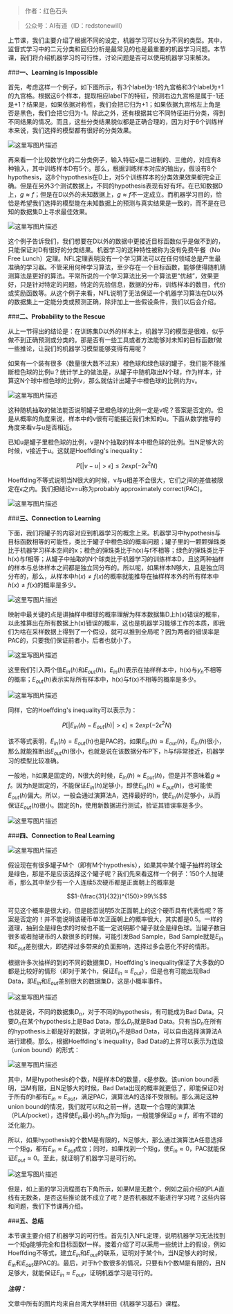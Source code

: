 >作者：红色石头

>公众号：AI有道（ID：redstonewill）

上节课，我们主要介绍了根据不同的设定，机器学习可以分为不同的类型。其中，监督式学习中的二元分类和回归分析是最常见的也是最重要的机器学习问题。本节课，我们将介绍机器学习的可行性，讨论问题是否可以使用机器学习来解决。

###**一、Learning is Impossible**

首先，考虑这样一个例子，如下图所示，有3个label为-1的九宫格和3个label为+1的九宫格。根据这6个样本，提取相应label下的特征，预测右边九宫格是属于-1还是+1？结果是，如果依据对称性，我们会把它归为+1；如果依据九宫格左上角是否是黑色，我们会把它归为-1。除此之外，还有根据其它不同特征进行分类，得到不同结果的情况。而且，这些分类结果貌似都是正确合理的，因为对于6个训练样本来说，我们选择的模型都有很好的分类效果。

![这里写图片描述](http://img.blog.csdn.net/20170612080753910?)

再来看一个比较数学化的二分类例子，输入特征x是二进制的、三维的，对应有8种输入，其中训练样本D有5个。那么，根据训练样本对应的输出y，假设有8个hypothesis，这8个hypothesis在D上，对5个训练样本的分类效果效果都完全正确。但是在另外3个测试数据上，不同的hypothesis表现有好有坏。在已知数据D上，$g\approx f$；但是在D以外的未知数据上，$g\approx f$不一定成立。而机器学习目的，恰恰是希望我们选择的模型能在未知数据上的预测与真实结果是一致的，而不是在已知的数据集D上寻求最佳效果。

![这里写图片描述](http://img.blog.csdn.net/20170612083115583?)

这个例子告诉我们，我们想要在D以外的数据中更接近目标函数似乎是做不到的，只能保证对D有很好的分类结果。机器学习的这种特性被称为没有免费午餐（No Free Lunch）定理。NFL定理表明没有一个学习算法可以在任何领域总是产生最准确的学习器。不管采用何种学习算法，至少存在一个目标函数，能够使得随机猜测算法是更好的算法。平常所说的一个学习算法比另一个算法更“优越”，效果更好，只是针对特定的问题，特定的先验信息，数据的分布，训练样本的数目，代价或奖励函数等。从这个例子来看，NFL说明了无法保证一个机器学习算法在D以外的数据集上一定能分类或预测正确，除非加上一些假设条件，我们以后会介绍。

###**二、Probability to the Rescue**

从上一节得出的结论是：在训练集D以外的样本上，机器学习的模型是很难，似乎做不到正确预测或分类的。那是否有一些工具或者方法能够对未知的目标函数f做一些推论，让我们的机器学习模型能够变得有用呢？

如果有一个装有很多（数量很大数不过来）橙色球和绿色球的罐子，我们能不能推断橙色球的比例u？统计学上的做法是，从罐子中随机取出N个球，作为样本，计算这N个球中橙色球的比例v，那么就估计出罐子中橙色球的比例约为v。

![这里写图片描述](http://img.blog.csdn.net/20170612094631233?)

这种随机抽取的做法能否说明罐子里橙色球的比例一定是v呢？答案是否定的。但是从概率的角度来说，样本中的v很有可能接近我们未知的u。下面从数学推导的角度来看v与u是否相近。

已知u是罐子里橙色球的比例，v是N个抽取的样本中橙色球的比例。当N足够大的时候，v接近于u。这就是Hoeffding's inequality：

$$P[|v-u|>\epsilon]\leq 2exp(-2\epsilon^2N)$$

Hoeffding不等式说明当N很大的时候，v与u相差不会很大，它们之间的差值被限定在$\epsilon$之内。我们把结论v=u称为probably approximately correct(PAC)。

![这里写图片描述](http://img.blog.csdn.net/20170612100845352?)

###**三、Connection to Learning**

下面，我们将罐子的内容对应到机器学习的概念上来。机器学习中hypothesis与目标函数相等的可能性，类比于罐子中橙色球的概率问题；罐子里的一颗颗弹珠类比于机器学习样本空间的x；橙色的弹珠类比于h(x)与f不相等；绿色的弹珠类比于h(x)与f相等；从罐子中抽取的N个球类比于机器学习的训练样本D，且这两种抽样的样本与总体样本之间都是独立同分布的。所以呢，如果样本N够大，且是独立同分布的，那么，从样本中$h(x)\neq f(x)$的概率就能推导在抽样样本外的所有样本中$h(x)\neq f(x)$的概率是多少。

![这里写图片描述](http://img.blog.csdn.net/20170612105733424?)

映射中最关键的点是讲抽样中橙球的概率理解为样本数据集D上h(x)错误的概率，以此推算出在所有数据上h(x)错误的概率，这也是机器学习能够工作的本质，即我们为啥在采样数据上得到了一个假设，就可以推到全局呢？因为两者的错误率是PAC的，只要我们保证前者小，后者也就小了。

 ![这里写图片描述](http://img.blog.csdn.net/20170612110350990?)

这里我们引入两个值$E_{in}(h)$和$E_{out}(h)$。$E_{in}(h)$表示在抽样样本中，h(x)与$y_n$不相等的概率；$E_{out}(h)$表示实际所有样本中，h(x)与f(x)不相等的概率是多少。

![这里写图片描述](http://img.blog.csdn.net/20170612110744008?)

同样，它的Hoeffding's inequality可以表示为：

$$P[|E_{in}(h)-E_{out}(h)|>\epsilon]\leq 2exp(-2\epsilon^2N)$$

该不等式表明，$E_{in}(h)=E_{out}(h)$也是PAC的。如果$E_{in}(h)\approx E_{out}(h)$，$E_{in}(h)$很小，那么就能推断出$E_{out}(h)$很小，也就是说在该数据分布P下，h与f非常接近，机器学习的模型比较准确。

一般地，h如果是固定的，N很大的时候，$E_{in}(h)\approx E_{out}(h)$，但是并不意味着$g\approx f$。因为h是固定的，不能保证$E_{in}(h)$足够小，即使$E_{in}(h)\approx E_{out}(h)$，也可能使$E_{out}(h)$偏大。所以，一般会通过演算法A，选择最好的h，使$E_{in}(h)$足够小，从而保证$E_{out}(h)$很小。固定的h，使用新数据进行测试，验证其错误率是多少。

![这里写图片描述](http://img.blog.csdn.net/20170612112902807?)

###**四、Connection to Real Learning**

![这里写图片描述](http://img.blog.csdn.net/20170612135223361?)

假设现在有很多罐子M个（即有M个hypothesis），如果其中某个罐子抽样的球全是绿色，那是不是应该选择这个罐子呢？我们先来看这样一个例子：150个人抛硬币，那么其中至少有一个人连续5次硬币都是正面朝上的概率是

$$1-(\frac{31}{32})^{150}>99\%$$

可见这个概率是很大的，但是能否说明5次正面朝上的这个硬币具有代表性呢？答案是否定的！并不能说明该硬币单次正面朝上的概率很大，其实都是0.5。一样的道理，抽到全是绿色求的时候也不能一定说明那个罐子就全是绿色球。当罐子数目很多或者抛硬币的人数很多的时候，可能引发Bad Sample，Bad Sample就是$E_{in}$和$E_{out}$差别很大，即选择过多带来的负面影响，选择过多会恶化不好的情形。

根据许多次抽样的到的不同的数据集D，Hoeffding's inequality保证了大多数的D都是比较好的情形（即对于某个h，保证$E_{in}\approx E_{out}$），但是也有可能出现Bad Data，即$E_{in}$和$E_{out}$差别很大的数据集D，这是小概率事件。

![这里写图片描述](http://img.blog.csdn.net/20170612140418003?)

也就是说，不同的数据集$D_n$，对于不同的hypothesis，有可能成为Bad Data。只要$D_n$在某个hypothesis上是Bad Data，那么$D_n$就是Bad Data。只有当$D_n$在所有的hypothesis上都是好的数据，才说明$D_n$不是Bad Data，可以自由选择演算法A进行建模。那么，根据Hoeffding's inequality，Bad Data的上界可以表示为连级（union bound）的形式：

![这里写图片描述](http://img.blog.csdn.net/20170612141520550?)

其中，M是hypothesis的个数，N是样本D的数量，$\epsilon$是参数。该union bound表明，当M有限，且N足够大的时候，Bad Data出现的概率就更低了，即能保证D对于所有的h都有$E_{in}\approx E_{out}$，满足PAC，演算法A的选择不受限制。那么满足这种union bound的情况，我们就可以和之前一样，选取一个合理的演算法（PLA/pocket），选择使$E_{in}$最小的$h_m$作为矩g，一般能够保证$g\approx f$，即有不错的泛化能力。

所以，如果hypothesis的个数M是有限的，N足够大，那么通过演算法A任意选择一个矩g，都有$E_{in}\approx E_{out}$成立；同时，如果找到一个矩g，使$E_{in}\approx 0$，PAC就能保证$E_{out}\approx 0$。至此，就证明了机器学习是可行的。

![这里写图片描述](http://img.blog.csdn.net/20170612143915944?)

但是，如上面的学习流程图右下角所示，如果M是无数个，例如之前介绍的PLA直线有无数条，是否这些推论就不成立了呢？是否机器就不能进行学习呢？这些内容和问题，我们下节课再介绍。

###**五、总结**

本节课主要介绍了机器学习的可行性。首先引入NFL定理，说明机器学习无法找到一个矩g能够完全和目标函数f一样。接着介绍了可以采用一些统计上的假设，例如Hoeffding不等式，建立$E_{in}$和$E_{out}$的联系，证明对于某个h，当N足够大的时候，$E_{in}$和$E_{out}$是PAC的。最后，对于h个数很多的情况，只要有h个数M是有限的，且N足够大，就能保证$E_{in}\approx E_{out}$，证明机器学习是可行的。

***注明：***

文章中所有的图片均来自台湾大学林轩田《机器学习基石》课程。











